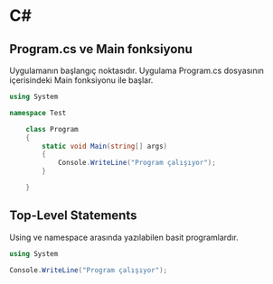 # C#
## Program.cs ve Main fonksiyonu
Uygulamanın başlangıç noktasıdır. Uygulama Program.cs dosyasının içerisindeki Main fonksiyonu ile başlar.

```c#
using System

namespace Test

    class Program
    {
        static void Main(string[] args)
        {
            Console.WriteLine("Program çalışıyor");
        }

    }
```
## Top-Level Statements
Using ve namespace arasında yazılabilen basit programlardır.

```c#
using System

Console.WriteLine("Program çalışıyor");
```
